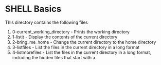 # SHELL Basics

This directory contains the following files

1. 0-current_working_directory - Prints the working directory
2. 1-listit - Display the contents of the current directory
3. 2-bring_me_home - Change the current directory to the home directory
4. 3-listfiles - List the files in the current directory in a long format
5. 4-listmorefiles - List the files in the current directory in a long format, including the hidden files that start with a .
